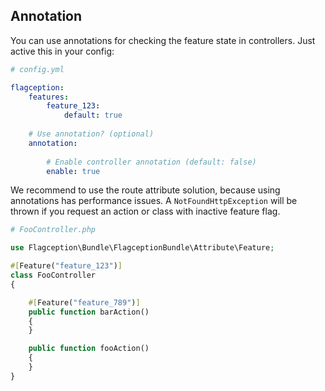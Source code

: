 Annotation
-------------------------
You can use annotations for checking the feature state in controllers. Just active this in your config:

```yml
# config.yml

flagception:
    features:      
        feature_123:
            default: true
        
    # Use annotation? (optional)
    annotation:
    
        # Enable controller annotation (default: false)
        enable: true
```


We recommend to use the route attribute solution, because using annotations has performance issues.
A `NotFoundHttpException` will be thrown if you request an action or class with inactive feature flag.


```php
# FooController.php

use Flagception\Bundle\FlagceptionBundle\Attribute\Feature;

#[Feature("feature_123")]
class FooController
{

    #[Feature("feature_789")]
    public function barAction()
    {
    }

    public function fooAction()
    {
    }
}
```
